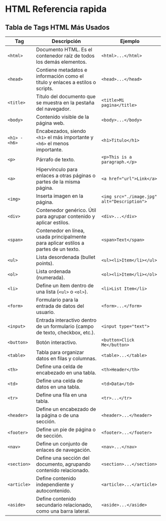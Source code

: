 # HTML Referencia rapida
## Tabla de Tags HTML Más Usados

| Tag          | Descripción                                                                            | Ejemplo                                      |
|--------------|----------------------------------------------------------------------------------------|----------------------------------------------|
| `<html>`     | Documento HTML. Es el contenedor raíz de todos los demás elementos.                    | `<html>...</html>`                           |
| `<head>`     | Contiene metadatos e información como el título y enlaces a estilos o scripts.         | `<head>...</head>`                           |
| `<title>`    | Título del documento que se muestra en la pestaña del navegador.                       | `<title>Mi pagina</title>`                   |
| `<body>`     | Contenido visible de la página web.                                                    | `<body>...</body>`                           |
| `<h1> - <h6>`| Encabezados, siendo `<h1>` el más importante y `<h6>` el menos importante.             | `<h1>Titulo</h1>`                            |
| `<p>`        | Párrafo de texto.                                                                      | `<p>This is a paragraph.</p>`                |
| `<a>`        | Hipervínculo para enlaces a otras páginas o partes de la misma página.                 | `<a href="url">Link</a>`                     |
| `<img>`      | Inserta imagen en la página.                                                           | `<img src="./image.jpg" alt="Description">`  |
| `<div>`      | Contenedor genérico. Útil para agrupar contenido y aplicar estilos.                    | `<div>...</div>`                             |
| `<span>`     | Contenedor en línea, usada principalmente para aplicar estilos a partes de un texto.   | `<span>Text</span>`                          |
| `<ul>`       | Lista desordenada (bullet points).                                                     | `<ul><li>Item</li></ul>`                     |
| `<ol>`       | Lista ordenada (numerada).                                                             | `<ol><li>Item</li></ol>`                     |
| `<li>`       | Define un ítem dentro de una lista (`<ul>` o `<ol>`).                                  | `<li>List Item</li>`                         |
| `<form>`     | Formulario para la entrada de datos del usuario.                                       | `<form>...</form>`                           |
| `<input>`    | Entrada interactivo dentro de un formulario (campo de texto, checkbox, etc.).          | `<input type="text">`                        |
| `<button>`   | Botón interactivo.                                                                     | `<button>Click Me</button>`                  |
| `<table>`    | Tabla para organizar datos en filas y columnas.                                        | `<table>...</table>`                         |
| `<th>`       | Define una celda de encabezado en una tabla.                                           | `<th>Header</th>`                            |
| `<td>`       | Define una celda de datos en una tabla.                                                | `<td>Data</td>`                              |
| `<tr>`       | Define una fila en una tabla.                                                          | `<tr>...</tr>`                               |
| `<header>`   | Define un encabezado de la página o de una sección.                                    | `<header>...</header>`                       |
| `<footer>`   | Define un pie de página o de sección.                                                  | `<footer>...</footer>`                       |
| `<nav>`      | Define un conjunto de enlaces de navegación.                                           | `<nav>...</nav>`                             |
| `<section>`  | Define una sección del documento, agrupando contenido relacionado.                     | `<section>...</section>`                     |
| `<article>`  | Define contenido independiente y autocontenido.                                        | `<article>...</article>`                     |
| `<aside>`    | Define contenido secundario relacionado, como una barra lateral.                       | `<aside>...</aside>`                         |

